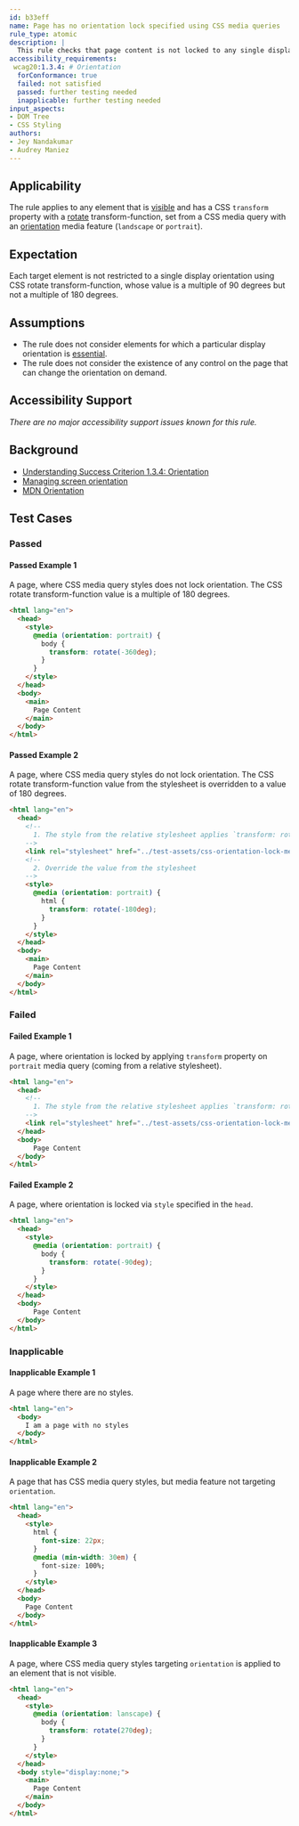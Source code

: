 ```yaml
---
id: b33eff
name: Page has no orientation lock specified using CSS media queries
rule_type: atomic
description: |
  This rule checks that page content is not locked to any single display orientation using CSS media queries.
accessibility_requirements:
 wcag20:1.3.4: # Orientation
  forConformance: true
  failed: not satisfied
  passed: further testing needed
  inapplicable: further testing needed
input_aspects:
- DOM Tree
- CSS Styling
authors:
- Jey Nandakumar
- Audrey Maniez
---
```


## Applicability

The rule applies to any element that is [visible](#visible) and has a CSS `transform` property with a [rotate](https://drafts.csswg.org/css-transforms/#funcdef-transform-rotate) transform-function, set from a CSS media query with an [orientation](https://drafts.csswg.org/mediaqueries-3/#orientation) media feature (`landscape` or `portrait`).

## Expectation

Each target element is not restricted to a single display orientation using CSS rotate transform-function, whose value is a multiple of 90 degrees but not a multiple of 180 degrees.

## Assumptions

- The rule does not consider elements for which a particular display orientation is [essential](https://www.w3.org/TR/WCAG21/#dfn-essential).
- The rule does not consider the existence of any control on the page that can change the orientation on demand.

## Accessibility Support

*There are no major accessibility support issues known for this rule.*

## Background

- [Understanding Success Criterion 1.3.4: Orientation](https://www.w3.org/WAI/WCAG21/Understanding/orientation.html)
- [Managing screen orientation](https://developer.mozilla.org/en-US/docs/Web/API/CSS_Object_Model/Managing_screen_orientation)
- [MDN Orientation](https://developer.mozilla.org/en-US/docs/Web/CSS/@media/orientation)

## Test Cases

### Passed

#### Passed Example 1

A page, where CSS media query styles does not lock orientation. The CSS rotate transform-function value is a multiple of 180 degrees.

```html
<html lang="en">
  <head>
    <style>
      @media (orientation: portrait) {
        body {
          transform: rotate(-360deg);
        }
      }
    </style>
  </head>
  <body>
    <main>
      Page Content
    </main>
  </body>
</html>
```

#### Passed Example 2

A page, where CSS media query styles do not lock orientation. The CSS rotate transform-function value from the stylesheet is overridden to a value of 180 degrees.

```html
<html lang="en">
  <head>
    <!--
      1. The style from the relative stylesheet applies `transform: rotate(90deg)`
    -->
    <link rel="stylesheet" href="../test-assets/css-orientation-lock-media-queries-b33eff/html-css-lock.css">
    <!--
      2. Override the value from the stylesheet
    -->
    <style>
      @media (orientation: portrait) {
        html {
          transform: rotate(-180deg);
        }
      }
    </style>
  </head>
  <body>
    <main>
      Page Content
    </main>
  </body>
</html>
```

### Failed

#### Failed Example 1

A page, where orientation is locked by applying `transform` property on `portrait` media query (coming from a relative stylesheet).

```html
<html lang="en">
  <head>
    <!--
      1. The style from the relative stylesheet applies `transform: rotate(90deg)`
    -->
    <link rel="stylesheet" href="../test-assets/css-orientation-lock-media-queries-b33eff/html-css-lock.css">
  </head>
  <body>
      Page Content
  </body>
</html>
```

#### Failed Example 2

A page, where orientation is locked via `style` specified in the `head`.

```html
<html lang="en">
  <head>
    <style>
      @media (orientation: portrait) {
        body {
          transform: rotate(-90deg);
        }
      }
    </style>
  </head>
  <body>
      Page Content
  </body>
</html>
```

### Inapplicable

#### Inapplicable Example 1

A page where there are no styles.

```html
<html lang="en">
  <body>
    I am a page with no styles
  </body>
</html>
```

#### Inapplicable Example 2

A page that has CSS media query styles, but media feature not targeting `orientation`.

```html
<html lang="en">
  <head>
    <style>
      html {
        font-size: 22px;
      }
      @media (min-width: 30em) { 
        font-size: 100%;
      }
    </style>
  </head>
  <body>
    Page Content
  </body>
</html>
```

#### Inapplicable Example 3

A page, where CSS media query styles targeting `orientation` is applied to an element that is not visible.

```html
<html lang="en">
  <head>
    <style>
      @media (orientation: lanscape) {
        body {
          transform: rotate(270deg);
        }
      }
    </style>
  </head>
  <body style="display:none;">
    <main>
      Page Content
    </main>
  </body>
</html>
```

